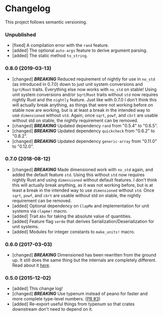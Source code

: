 # Changelog

This project follows semantic versioning.

### Unpublished
- [fixed] A compilation error with the `rand` feature.
- [added] The optional `auto-args` feature to derive argument parsing.
- [added] The static method `to_string`.

### 0.8.0 (2019-03-13)
- [changed] ***BREAKING*** Reduced requirement of nightly for use in `no_std`
  (as introduced in 0.7.0) down to just unit system conversions and
  `Sqrt`/`Root` traits. Everything else now works with `no_std` on stable!
  Using unit system conversions and/or `Sqrt`/`Root` traits without `std` now
  requires nightly Rust and the `nightly` feature. Just like with 0.7.0 I don't
  think this will actually break anything, as things that were not working
  before on stable now are working, but is at least a break in the intended way
  to use `dimensioned` without `std`. Again, once `sqrt`, `powf`, and `cbrt` are
  usable without std on stable, the nightly requirement can be removed.
- [changed] ***BREAKING*** Updated dependency `rand` from "0.5.4" to "0.6.5".
- [changed] ***BREAKING*** Updated dependency `quickcheck` from "0.6.2" to "0.8.2".
- [changed] ***BREAKING*** Updated dependency `generic-array` from "0.11.0" to "0.12.0".

### 0.7.0 (2018-08-12)
- [changed] ***BREAKING*** Made dimensioned work with `no_std` again, and added the default feature
  `std`. Using this without `std` now requires nightly Rust and using `dimensioned` without default
  features. I don't think this will actually break anything, as it was not working before, but is at
  least a break in the intended way to use `dimensioned` without `std`. Once `sqrt`, `powf`, and
  `cbrt` are usable without std on stable, the nightly requirement can be removed.
- [added] Optional dependency on `ClapMe` and implementation for unit systems via `clapme!` macro.
- [added] Trait `Abs` for taking the absolute value of quantities.
- [added] Feature flag `serde` that derives Serialization/Deserialization for unit systems.
- [added] Modules for integer constants to `make_units!` macro.

### 0.6.0 (2017-03-03)
- [changed] ***BREAKING*** Dimensioned has been rewritten from the ground up. It still does the
  same thing but the internals are completely different. Read about it
  [here](http://paholg.com/2017/03/03/dimensioned_0.6/).

### 0.5.0 (2015-12-02)
- [added] This change log!
- [changed] ***BREAKING*** Use typenum instead of peano for faster and more complete type-level
  numbers. ([PR #3](https://github.com/paholg/dimensioned/pull/3))
- [added] Re-export useful things from typenum so that crates downstream don't need to depend on
  it.
